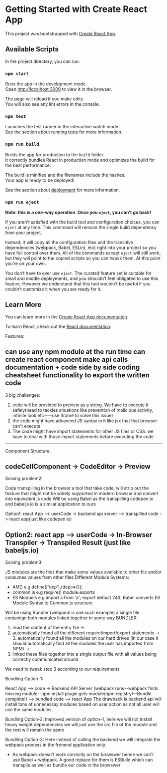 # Getting Started with Create React App

This project was bootstrapped with [Create React App](https://github.com/facebook/create-react-app).

## Available Scripts

In the project directory, you can run:

### `npm start`

Runs the app in the development mode.\
Open [http://localhost:3000](http://localhost:3000) to view it in the browser.

The page will reload if you make edits.\
You will also see any lint errors in the console.

### `npm test`

Launches the test runner in the interactive watch mode.\
See the section about [running tests](https://facebook.github.io/create-react-app/docs/running-tests) for more information.

### `npm run build`

Builds the app for production to the `build` folder.\
It correctly bundles React in production mode and optimizes the build for the best performance.

The build is minified and the filenames include the hashes.\
Your app is ready to be deployed!

See the section about [deployment](https://facebook.github.io/create-react-app/docs/deployment) for more information.

### `npm run eject`

**Note: this is a one-way operation. Once you `eject`, you can’t go back!**

If you aren’t satisfied with the build tool and configuration choices, you can `eject` at any time. This command will remove the single build dependency from your project.

Instead, it will copy all the configuration files and the transitive dependencies (webpack, Babel, ESLint, etc) right into your project so you have full control over them. All of the commands except `eject` will still work, but they will point to the copied scripts so you can tweak them. At this point you’re on your own.

You don’t have to ever use `eject`. The curated feature set is suitable for small and middle deployments, and you shouldn’t feel obligated to use this feature. However we understand that this tool wouldn’t be useful if you couldn’t customize it when you are ready for it.

## Learn More

You can learn more in the [Create React App documentation](https://facebook.github.io/create-react-app/docs/getting-started).

To learn React, check out the [React documentation](https://reactjs.org/).


Features:

can use any npm module at the run time
can create react component
make api calls
documentation + code side by side
coding cheatsheet
functionality to export the written code
----------------------------------------

3 big challenges:

1. code will be provided to preview as a string. We have to execute it safely(need to tackles situations like prevention of malicious activity, infinite look etc----use iframe to solve this issue)
2. the code might have advanced JS syntax in it like jsx that that browser can't execute.
3. The code might have import statements for other JS files or CSS. we have to deal with those import statements before executing the code
-----------------------------------------

Component Structure:

codeCellComponent -> CodeEditor
		  -> Preview 
-----------------------------------------

Solving problem2:

Code transpilling in the browser
a tool that take code, will strip out the feature that might not be widely supported in modern browser and convert into equivalent js code
Will be using Babel as the transpilling
codepen.io and babeljs.io is a similar application to ours

Option1: react App --> userCode -> backend api server --> transpilled code -> react app(just like codepen.io)

Option2: react app --> userCode -> In-Browser Transpiler -> Transpiled Result (just like babeljs.io)
------------------------------------------

Solving problem3:

JS modules are the files that make some values available to other file and/or consumes values from other files
Different Module Systems:
- AMD e.g define(['dep'],(dep)=>{});
- common js e.g require()  module.exports
- ES Moduels e.g import a from 'a';   export default 243;
Babel converts ES Module Syntax to Common js structure

Will be using Bundler (webpack is one such example) a single file containign both modules linked together in some way
BUNDLER: 
1. read the content of the entry file -> 
2. automatically found all the different require/import/export statements -> 3. automatically found all the modules on our hard drives (in our case it should automatically find all the modules the user has imported from NPM) -> 
3. linked these files together into a single output file with all values being correctly communicated around

We need to tweak step 3 according to our requirements

Bundling Option-1:

React App --> code -> Backend API Server (webpack runs--webpack finds missing module--npm install plugin gets module(npm registry)--Bundle complete!) --> bundled code --> react App
The drawback is backend api will install tons of unnecessay modules based on user action as not all user will use the same modules.

Bundling Option-2:
Improved version of option-1, here we will not install heavy weight dependencies we will just use the src file of the module and the rest will remain the same

Bundling Option-3:
Here instead of calling the backend we will integrate the webpack process in the fronend application only.

* As webpack doesn't work correctly on the browswer hence we can't use Babel + webpack. A good replace for them is ESBuild which can transpile as well as bundle our code in the browswer
